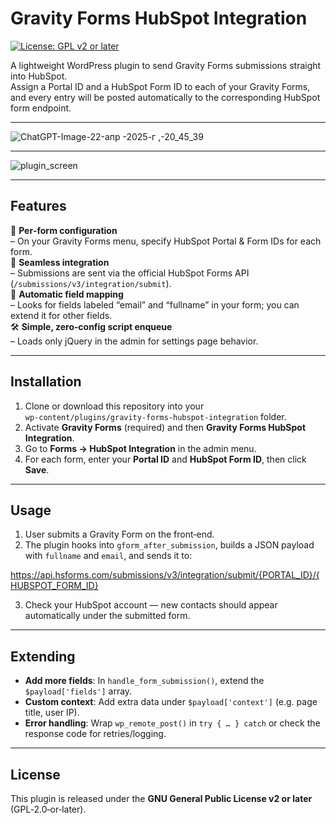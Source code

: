 # Gravity Forms HubSpot Integration

[![License: GPL v2 or later](https://img.shields.io/badge/License-GPLv2%2Bor_later-blue.svg)](https://www.gnu.org/licenses/old-licenses/gpl-2.0.en.html)

A lightweight WordPress plugin to send Gravity Forms submissions straight into HubSpot.  
Assign a Portal ID and a HubSpot Form ID to each of your Gravity Forms, and every entry will be posted automatically to the corresponding HubSpot form endpoint.

---

![ChatGPT-Image-22-апр -2025-г ,-20_45_39](https://github.com/user-attachments/assets/b4ac2856-9857-4c7c-822d-ec0ddbd0b0f0)

---
![plugin_screen](https://github.com/user-attachments/assets/ea6de9d4-a448-488b-bc59-3e06359a8dbb)

---

## Features

🔌 **Per‑form configuration**  
  – On your Gravity Forms menu, specify HubSpot Portal & Form IDs for each form.  
🚀 **Seamless integration**  
  – Submissions are sent via the official HubSpot Forms API (`/submissions/v3/integration/submit`).  
🎯 **Automatic field mapping**  
  – Looks for fields labeled “email” and “fullname” in your form; you can extend it for other fields.  
🛠️ **Simple, zero‑config script enqueue**  
  – Loads only jQuery in the admin for settings page behavior.  

---

## Installation

1. Clone or download this repository into your  
   `wp-content/plugins/gravity-forms-hubspot-integration` folder.  
2. Activate **Gravity Forms** (required) and then **Gravity Forms HubSpot Integration**.  
3. Go to **Forms → HubSpot Integration** in the admin menu.  
4. For each form, enter your **Portal ID** and **HubSpot Form ID**, then click **Save**.

---

## Usage

1. User submits a Gravity Form on the front‑end.  
2. The plugin hooks into `gform_after_submission`, builds a JSON payload with `fullname` and `email`, and sends it to:  

https://api.hsforms.com/submissions/v3/integration/submit/{PORTAL_ID}/{HUBSPOT_FORM_ID}

3. Check your HubSpot account — new contacts should appear automatically under the submitted form.

---

## Extending

- **Add more fields**: In `handle_form_submission()`, extend the `$payload['fields']` array.  
- **Custom context**: Add extra data under `$payload['context']` (e.g. page title, user IP).  
- **Error handling**: Wrap `wp_remote_post()` in `try { … } catch` or check the response code for retries/logging.

---

## License

This plugin is released under the **GNU General Public License v2 or later** (GPL‑2.0‑or‑later).  

